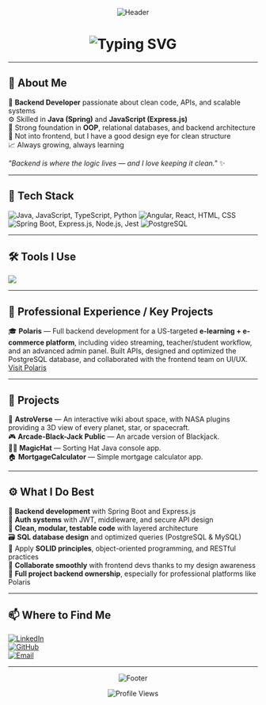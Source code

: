 <div align="center">

![Header](https://capsule-render.vercel.app/api?type=waving&color=0:240046,25:3C096C,50:5A189A,75:7B2CBF,100:9D4EDD&height=200&section=header&text=&fontSize=0&animation=twinkling)

<h1 align="center">
<img src="https://readme-typing-svg.herokuapp.com?font=Orbitron&weight=700&size=32&pause=1000&color=9D4EDD&center=true&vCenter=true&width=600&lines=+Andrea+Macellaro+La+Franca+;✨+Backend+Developer+✨;🚀+Java+%7C+Spring+%7C+Express.js+🚀;🌌+Based+in+Italy+🌌" alt="Typing SVG" />
</h1>

</div>

---

## 🧠 About Me

🌟 **Backend Developer** passionate about clean code, APIs, and scalable systems  
⚙️ Skilled in **Java (Spring)** and **JavaScript (Express.js)**  
🧠 Strong foundation in **OOP**, relational databases, and backend architecture  
🎨 Not into frontend, but I have a good design eye for clean structure  
📈 Always growing, always learning  

*"Backend is where the logic lives — and I love keeping it clean."* ✨

---

## 🚀 Tech Stack

<p align="left">
<!-- Programming Languages -->
<img src="https://skillicons.dev/icons?i=java,js,ts,python&theme=dark" title="Java, JavaScript, TypeScript, Python" />

<!-- Frontend / UI -->
<img src="https://skillicons.dev/icons?i=angular,react,html,css&theme=dark" title="Angular, React, HTML, CSS" />

<!-- Backend Frameworks & Tools -->
<img src="https://skillicons.dev/icons?i=spring,express,nodejs,jest&theme=dark" title="Spring Boot, Express.js, Node.js, Jest" />

<!-- Database -->
<img src="https://skillicons.dev/icons?i=postgres&theme=dark" title="PostgreSQL" />
</p>


---

## 🛠️ Tools I Use

<p align="left">
<img src="https://skillicons.dev/icons?i=vscode,idea,postman,git,github,figma,docker&theme=dark" />
</p>

---

## 💼 Professional Experience / Key Projects

🎓 **Polaris** — Full backend development for a US-targeted **e-learning + e-commerce platform**, including video streaming, teacher/student workflow, and an advanced admin panel. Built APIs, designed and optimized the PostgreSQL database, and collaborated with the frontend team on UI/UX. [Visit Polaris](https://polairis.app)  

---

## 📂 Projects

🌌 **AstroVerse** — An interactive wiki about space, with NASA plugins providing a 3D view of every planet, star, or spacecraft.  
🎮 **Arcade-Black-Jack Public** — An arcade version of Blackjack.  
🧙‍♂️ **MagicHat** — Sorting Hat Java console app.  
🏠 **MortgageCalculator** — Simple mortgage calculator app.  

---

## ⚙️ What I Do Best

🔧 **Backend development** with Spring Boot and Express.js  
🔐 **Auth systems** with JWT, middleware, and secure API design  
🧱 **Clean, modular, testable code** with layered architecture  
🗃️ **SQL database design** and optimized queries (PostgreSQL & MySQL)  
🧠 Apply **SOLID principles**, object-oriented programming, and RESTful practices  
🤝 **Collaborate smoothly** with frontend devs thanks to my design awareness  
🚀 **Full project backend ownership**, especially for professional platforms like Polaris  

---

## 📫 Where to Find Me

[![LinkedIn](https://img.shields.io/badge/LinkedIn-0077B5?style=for-the-badge&logo=linkedin&logoColor=white&labelColor=240046&color=7B2CBF)](https://www.linkedin.com/in/andreamacellarolafranca/)  
[![GitHub](https://img.shields.io/badge/GitHub-100000?style=for-the-badge&logo=github&logoColor=white&labelColor=240046&color=7B2CBF)](https://github.com/AndreaMacellaroLaFranca)  
[![Email](https://img.shields.io/badge/Email-andrea.macellaro@gmail.com-7B2CBF?style=for-the-badge&logo=maildotru&logoColor=white&labelColor=240046)](mailto:andrea.macellaro@gmail.com)


---

<div align="center">

![Footer](https://capsule-render.vercel.app/api?type=waving&color=0:240046,25:3C096C,50:5A189A,75:7B2CBF,100:9D4EDD&height=120&section=footer)

![Profile Views](https://komarev.com/ghpvc/?username=andreamacellarolafranca&color=9D4EDD&style=for-the-badge&label=VISITORS)

</div>
